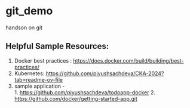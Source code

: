 # git_demo
handson on git

## Helpful Sample Resources:

1. Docker best practices : https://docs.docker.com/build/building/best-practices/
2. Kubernetes: https://github.com/piyushsachdeva/CKA-2024?tab=readme-ov-file
3. sample application -   
           1.  https://github.com/piyushsachdeva/todoapp-docker
           2. https://github.com/docker/getting-started-app.git

